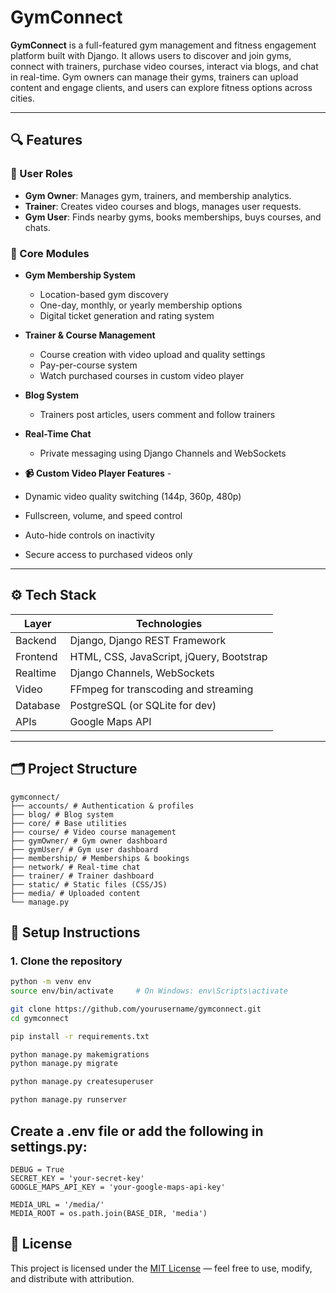 # GymConnect

**GymConnect** is a full-featured gym management and fitness engagement platform built with Django. It allows users to discover and join gyms, connect with trainers, purchase video courses, interact via blogs, and chat in real-time. Gym owners can manage their gyms, trainers can upload content and engage clients, and users can explore fitness options across cities.

---

## 🔍 Features

### 👥 User Roles

- **Gym Owner**: Manages gym, trainers, and membership analytics.
- **Trainer**: Creates video courses and blogs, manages user requests.
- **Gym User**: Finds nearby gyms, books memberships, buys courses, and chats.

### 🎯 Core Modules

- **Gym Membership System**

  - Location-based gym discovery
  - One-day, monthly, or yearly membership options
  - Digital ticket generation and rating system

- **Trainer & Course Management**

  - Course creation with video upload and quality settings
  - Pay-per-course system
  - Watch purchased courses in custom video player

- **Blog System**

  - Trainers post articles, users comment and follow trainers

- **Real-Time Chat**

  - Private messaging using Django Channels and WebSockets

- **📹 Custom Video Player Features** -
- Dynamic video quality switching (144p, 360p, 480p)

- Fullscreen, volume, and speed control

- Auto-hide controls on inactivity

- Secure access to purchased videos only

---

## ⚙️ Tech Stack

| Layer    | Technologies                             |
| -------- | ---------------------------------------- |
| Backend  | Django, Django REST Framework            |
| Frontend | HTML, CSS, JavaScript, jQuery, Bootstrap |
| Realtime | Django Channels, WebSockets              |
| Video    | FFmpeg for transcoding and streaming     |
| Database | PostgreSQL (or SQLite for dev)           |
| APIs     | Google Maps API                          |

---

## 🗂 Project Structure

```
gymconnect/
├── accounts/ # Authentication & profiles
├── blog/ # Blog system
├── core/ # Base utilities
├── course/ # Video course management
├── gymOwner/ # Gym owner dashboard
├── gymUser/ # Gym user dashboard
├── membership/ # Memberships & bookings
├── network/ # Real-time chat
├── trainer/ # Trainer dashboard
├── static/ # Static files (CSS/JS)
├── media/ # Uploaded content
└── manage.py
```

## 🚀 Setup Instructions

### 1. Clone the repository

```bash
python -m venv env
source env/bin/activate     # On Windows: env\Scripts\activate

git clone https://github.com/yourusername/gymconnect.git
cd gymconnect

pip install -r requirements.txt

python manage.py makemigrations
python manage.py migrate

python manage.py createsuperuser

python manage.py runserver

```

## Create a .env file or add the following in settings.py:

```
DEBUG = True
SECRET_KEY = 'your-secret-key'
GOOGLE_MAPS_API_KEY = 'your-google-maps-api-key'

MEDIA_URL = '/media/'
MEDIA_ROOT = os.path.join(BASE_DIR, 'media')
```

## 📝 License

This project is licensed under the [MIT License](LICENSE) — feel free to use, modify, and distribute with attribution.
